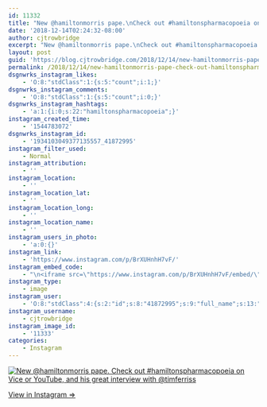 ```yaml
---
id: 11332
title: "New @hamiltonmorris pape.\nCheck out #hamiltonspharmacopoeia on Vice or YouTube, and his great interview with @timferriss"
date: '2018-12-14T02:24:32-08:00'
author: cjtrowbridge
excerpt: "New @hamiltonmorris pape.\nCheck out #hamiltonspharmacopoeia on Vice or YouTube, and his great interview with @timferriss"
layout: post
guid: 'https://blog.cjtrowbridge.com/2018/12/14/new-hamiltonmorris-pape-check-out-hamiltonspharmacopoeia-on-vice-or-youtube-and-his-great-interview-with-timferriss/'
permalink: /2018/12/14/new-hamiltonmorris-pape-check-out-hamiltonspharmacopoeia-on-vice-or-youtube-and-his-great-interview-with-timferriss/
dsgnwrks_instagram_likes:
    - 'O:8:"stdClass":1:{s:5:"count";i:1;}'
dsgnwrks_instagram_comments:
    - 'O:8:"stdClass":1:{s:5:"count";i:0;}'
dsgnwrks_instagram_hashtags:
    - 'a:1:{i:0;s:22:"hamiltonspharmacopoeia";}'
instagram_created_time:
    - '1544783072'
dsgnwrks_instagram_id:
    - '1934103049377135557_41872995'
instagram_filter_used:
    - Normal
instagram_attribution:
    - ''
instagram_location:
    - ''
instagram_location_lat:
    - ''
instagram_location_long:
    - ''
instagram_location_name:
    - ''
instagram_users_in_photo:
    - 'a:0:{}'
instagram_link:
    - 'https://www.instagram.com/p/BrXUHnhH7vF/'
instagram_embed_code:
    - "\n<iframe src=\"https://www.instagram.com/p/BrXUHnhH7vF/embed/\" width=\"612\" height=\"710\" frameborder=\"0\" scrolling=\"no\" allowtransparency=\"true\" class=\"insta-image-embed\"></iframe>\n"
instagram_type:
    - image
instagram_user:
    - 'O:8:"stdClass":4:{s:2:"id";s:8:"41872995";s:9:"full_name";s:13:"CJ Trowbridge";s:15:"profile_picture";s:174:"https://scontent.cdninstagram.com/vp/b8a5a5caf666e95e6d6d0561065ba8f0/5CA6071C/t51.2885-19/s150x150/13724650_1188772791164794_142557231_a.jpg?_nc_ht=scontent.cdninstagram.com";s:8:"username";s:12:"cjtrowbridge";}'
instagram_username:
    - cjtrowbridge
instagram_image_id:
    - '11333'
categories:
    - Instagram
---
```


[![New @hamiltonmorris pape.
Check out #hamiltonspharmacopoeia on Vice or YouTube, and his great interview with @timferriss](https://blog.cjtrowbridge.com/wp-content/uploads/2018/12/new-hamiltonmorris-pape-check-out-1-1.jpg)](https://www.instagram.com/p/BrXUHnhH7vF/)

[View in Instagram ⇒](https://www.instagram.com/p/BrXUHnhH7vF/)